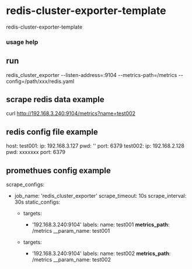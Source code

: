 # redis-cluster-exporter-template
redis-cluster-exporter-template
### usage help

## run 
redis_cluster_exporter --listen-address=:9104 --metrics-path=/metrics --config=/path/xxx/redis.yaml

## scrape redis data example
curl http://192.168.3.240:9104/metrics?name=test002

## redis config file example
host:
  test001:
    ip: 192.168.3.127
    pwd: ''
    port: 6379
  test002:
    ip: 192.168.2.128
    pwd: xxxxxxx
    port: 6379


## promethues config example
scrape_configs:
  - job_name: 'redis_cluster_exporter'
    scrape_timeout: 10s
    scrape_interval: 30s
    static_configs:
      - targets:
        - '192.168.3.240:9104'
      labels:
        name: test001
        __metrics_path__: /metrics
        __param_name: test001

      - targets: 
        - '192.168.3.240:9104'
      labels:
        name: test002
        __metrics_path__: /metrics
        __param_name: test002

